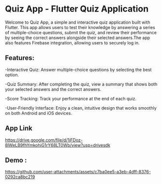 # Quiz App - Flutter Quiz Application

Welcome to Quiz App, a simple and interactive quiz application built with Flutter. This app allows users to test their knowledge by answering a series of multiple-choice questions, submit the quiz, and review their performance by seeing the correct answers alongside their selected answers.The app also features Firebase integration, allowing users to securely log in.

## Features:

-Interactive Quiz: Answer multiple-choice questions by selecting the best option.

-Quiz Summary: After completing the quiz, view a summary that shows both your selected answers and the correct answers.

-Score Tracking: Track your performance at the end of each quiz.

-User-Friendly Interface: Enjoy a clean, intuitive design that works smoothly on both Android and iOS devices.


## App Link
https://drive.google.com/file/d/1jFDoz-8lWeLB9fhYmkohiG1rY68LT0Wb/view?usp=drivesdk

## Demo :





https://github.com/user-attachments/assets/c7ba0ee5-a3eb-4dff-8376-0292ca8bc219

